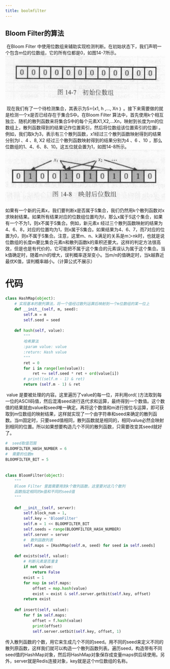 ```yaml
---
title: boolmfilter
---
```

## Bloom Filter的算法
​       在Bloom Filter 中使用位数组来辅助实现检测判断。在初始状态下，我们声明一个包含m位的位数组，它的所有位都是0，如图14-7所示。
​					![](/img/14-7.png)

​        现在我们有了一个待检测集合，其表示为S={x1, h ,…, Xn ｝ 。接下来需要做的就是检测一个x是否已经存在于集合S中。在Bloom Filter 算法中，首先使用k个相互独立、随机的散列函数来将集合S中的每个元素X1,X2,…Xn，映射到长度为m的位数组上，散列函数得到的结果记作位置索引，然后将位数组该位置索引的位置l 。例如，我们取k为3，表示有三个散列函数，x1经过三个散列函数映射得到的结果分别为l 、4 、8, X2 经过三个散列函数映射得到的结果分别为4 、6 、10 ，那么位数组的1、4、6、8、10。这五位就会置为1，如图14-8所示。
 					 ![](/img/14-8.png)

​        如果有一个新的元素x，我们要判断x是否属于S集合，我们仍然用k个散列函数对x求映射结果。如果所有结果对应的位数组位置均为l，那么x属于S这个集合，如果有一个不为1，则x不属于S集合。
​       例如，新元素x 经过三个散列函数映射的结果为4、6、8，对应的位置均为1，则x属于S集合。如果结果为4、6、7，而7对应的位置为0，则x不属于S集合。
​        注意，这里m、n、k满足的关系是m＞nk时，也就是说位数组的长度m要比集合元素n和散列函数k的乘积还要大。
​        这样的判定方法很高效，但是也是有代价的，它可能把不属于这个集合的元素误认为属于这个集合。
​       当k值确定时，随着m/n的增大，误判概率逐渐变小。当m/n的值确定时，当k越靠近最优K值，误判概率越小。（计算公式不展示）

# 代码
```python 
class HashMap(object):
    # 实现基本的散列算法，将一个值经过散列运算后映射到一个m位数组的某一位上
    def __init__(self, m, seed):
        self.m = m
        self.seed = seed
    
    def hash(self, value):
        """
        哈希算法
        :param value: value
        :return: Hash value
        """
        ret = 0
        for i in range(len(value)):
            ret += self.seed * ret + ord(value[i])
        # print((self.m - 1) & ret)
        return (self.m - 1) & ret
```
​       value 是要被处理的内容。这里遍历了value的每一位，并利用ord( )方法取到每一位的ASCII码值，然后混淆seed进行迭代求和运算，最终得到一个数值。这个数值的结果就由value和seed唯一确定。再将这个数值和m进行按位与运算，即可获取到m位数组的映射结果，这样就实现了一个由字符串和seed来确定的散列函数。当m固定时，只要seed值相同，散列函数就是相同的，相同value必然会映射到相同的位置。所以如果想要构造几个不同的散列函数，只需要改变其seed就好了。
```           python
#  seed取值范围
BLOOMFILTER_HASH_NUMBER = 6
#  需要的位数m
BLOOMFILTER_BIT = 5


class BloomFilter(object):
    """
    Bloom Filter 里面需要用到k个散列函数，这里要对这几个散列
    函数指定相同的m值和不同的seed值
    """
    
    def __init__(self, server):
        self.block_num = 1,
        self.key = 'BloomFilter'
        self.m = 1 << BLOOMFILTER_BIT
        self.seeds = range(BLOOMFILTER_HASH_NUMBER)
        self.server = server
        #  散列函数列表
        self.maps = [HashMap(self.m, seed) for seed in self.seeds]
    
    def exists(self, value):
        # 判断元素是否重复
        if not value:
            return False
        exist = 1
        for map in self.maps:
            offset = map.hash(value)
            exist = exist & self.server.getbit(self.key, offset)
        return exist
    
    def insert(self, value):
        for f in self.maps:
            offset = f.hash(value)
            print(offset)
            self.server.setbit(self.key, offset, 1)
```
​       传入散列函数的个数，用它来生成几个不同的seed。用不同的seed来定义不同的散列原函数，这样我们就可以构造一个散列函数列表。遍历seed，构造带有不同seed值的HashMap对象，然后将HashMap对象保存成变量maps供后续使用。另外，server就是Redis连接对象，key就是这个m位数组的名称。

